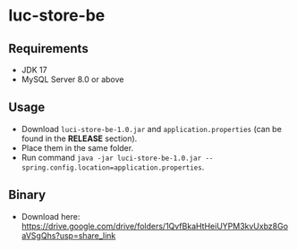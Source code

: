 # luc-store-be
## Requirements
- JDK 17
- MySQL Server 8.0 or above
## Usage
- Download `luci-store-be-1.0.jar` and `application.properties` (can be found in the **RELEASE** section).
- Place them in the same folder.
- Run command `java -jar luci-store-be-1.0.jar --spring.config.location=application.properties`.
## Binary
- Download here: https://drive.google.com/drive/folders/1QvfBkaHtHeiUYPM3kvUxbz8GoaVSgQhs?usp=share_link
